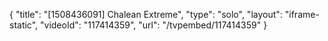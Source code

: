 {
    "title": "[1508436091] Chalean Extreme",
    "type": "solo",
    "layout": "iframe-static",
    "videoId": "117414359",
    "url": "\/tvpembed\/117414359"
}